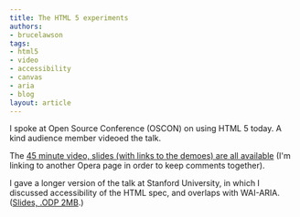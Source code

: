 ```yaml
---
title: The HTML 5 experiments
authors:
- brucelawson
tags:
- html5
- video
- accessibility
- canvas
- aria
- blog
layout: article
---
```

<p>I spoke at Open Source Conference (OSCON) on using <abbr>HTML</abbr> 5 today. A kind audience member videoed the  talk.</p>

<p>The <a href="http://my.opera.com/chooseopera/blog/2009/07/29/bruce-lawson-from-opera-the-html-5-experiments">45 minute video, slides (with links to the demoes) are all available</a> (I&#39;m linking to another Opera page in order to keep comments together).</p>

<p>I gave a longer version of the talk at Stanford University, in which I discussed accessibility of the <abbr>HTML</abbr> spec, and overlaps with WAI-ARIA. (<a href="http://people.opera.com/brucel/talks/2009/stanford.odp">Slides, .ODP 2MB</a>.)</p>
